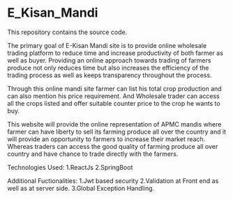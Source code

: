 # E_Kisan_Mandi
This repository contains the source code.

The primary goal of E-Kisan Mandi site is to provide online wholesale trading platform to reduce time and increase productivity of both farmer as well as buyer. Providing an online approach towards trading of farmers produce not only reduces time but also increases the efficiency of the trading process as well as keeps transparency throughout the process.

Through this online mandi site farmer can list his total crop production and can also mention his price requirement. And Wholesale trader can access all the crops listed and offer suitable counter price to the crop he wants to buy.

This website will provide the online representation of APMC mandis where farmer can have liberty to sell its farming produce all over the country and it will provide an opportunity to farmers to increase their market reach. Whereas traders can access the good quality of farming produce all over country and have chance to trade directly with the farmers.


Technologies Used:
1.ReactJs
2.SpringBoot

Additional Fuctionalities:
1.Jwt based security
2.Validation at Front end as well as at server side.
3.Global Exception Handling.

